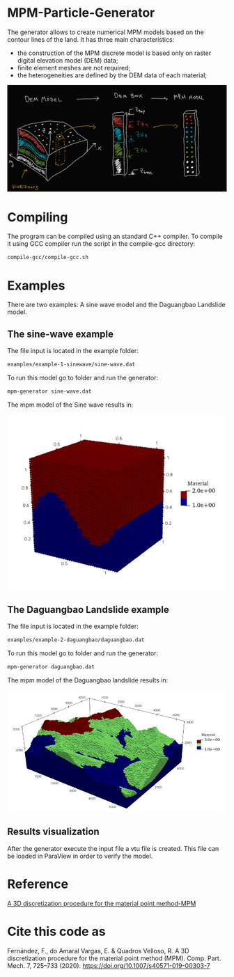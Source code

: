 # MPM-Particle-Generator

The generator allows to create numerical MPM models based on the contour lines of the land. It has three main characteristics: 

- the construction of the MPM discrete model is based only on raster digital elevation model (DEM) data;
- finite element meshes are not required;
- the heterogeneities are defined by the DEM data of each material;

![Alt text](examples/workflow/workflow.png?raw=true "Workflow of the MPM-Generator")

# Compiling

The program can be compiled using an standard C++ compiler. To compile it using GCC compiler run the script in the compile-gcc directory:

```bash
compile-gcc/compile-gcc.sh
```

# Examples

There are two examples: A sine wave model and the Daguangbao Landslide model.

## The sine-wave example

The file input is located in the example folder:

```bash
examples/example-1-sinewave/sine-wave.dat
```

To run this model go to folder and run the generator:

```bash
mpm-generator sine-wave.dat
```

The mpm model of the Sine wave results in:

![Alt text](examples/example-1-sinewave/sine-wave-mpm-model.png?raw=true "Sine-wave mpm model")

## The Daguangbao Landslide example

The file input is located in the example folder:

```bash
examples/example-2-daguangbao/daguangbao.dat
```

To run this model go to folder and run the generator:

```bash
mpm-generator daguangbao.dat
```

The mpm model of the Daguangbao landslide results in:

![Alt text](examples/example-2-daguangbao/daguangbao-mpm-model.png?raw=true "Daguangbao mpm model")

## Results visualization

After the generator execute the input file a vtu file is created. This file can be loaded in ParaView in order to verify the model. 

# Reference

[A 3D discretization procedure for the material point method-MPM](https://doi.org/10.1007/s40571-019-00303-7)

# Cite this code as

Fernández, F., do Amaral Vargas, E. & Quadros Velloso, R. A 3D discretization procedure for the material point method (MPM). Comp. Part. Mech. 7, 725–733 (2020). https://doi.org/10.1007/s40571-019-00303-7
